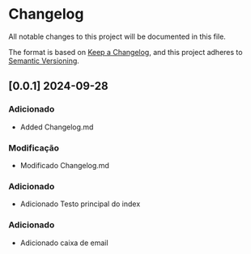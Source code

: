 # Changelog

All notable changes to this project will be documented in this file.

The format is based on [Keep a Changelog](https://keepachangelog.com/en/1.1.0/),
and this project adheres to [Semantic Versioning](https://semver.org/spec/v2.0.0.html).

## [0.0.1] 2024-09-28

### Adicionado

- Added Changelog.md

### Modificação

- Modificado Changelog.md

### Adicionado

- Adicionado Testo principal do index

### Adicionado

- Adicionado caixa de email